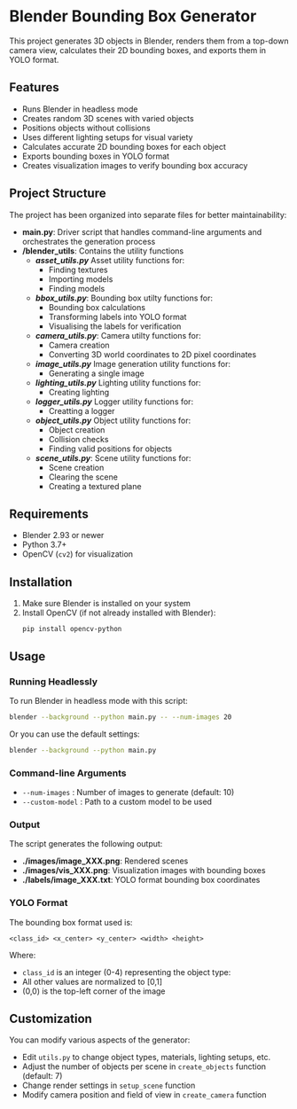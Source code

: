 # Blender Bounding Box Generator

This project generates 3D objects in Blender, renders them from a top-down camera view, calculates their 2D bounding boxes, and exports them in YOLO format.

## Features

- Runs Blender in headless mode
- Creates random 3D scenes with varied objects
- Positions objects without collisions
- Uses different lighting setups for visual variety
- Calculates accurate 2D bounding boxes for each object
- Exports bounding boxes in YOLO format
- Creates visualization images to verify bounding box accuracy

## Project Structure

The project has been organized into separate files for better maintainability:

- **main.py**: Driver script that handles command-line arguments and orchestrates the generation process
- **/blender_utils**: Contains the utility functions
   - ***asset_utils.py*** Asset utility functions for:
      - Finding textures
      - Importing models
      - Finding models
   - ***bbox_utils.py***: Bounding box utilty functions for:
      - Bounding box calculations
      - Transforming labels into YOLO format
      - Visualising the labels for verification
   - ***camera_utils.py***: Camera utilty functions for:
      - Camera creation
      - Converting 3D world coordinates to 2D pixel coordinates
   - ***image_utils.py*** Image generation utility functions for:
      - Generating a single image
   - ***lighting_utils.py*** Lighting utility functions for:
      - Creating lighting
   - ***logger_utils.py*** Logger utility functions for:
      - Creatting a logger
   - ***object_utils.py*** Object utility functions for:
      - Object creation
      - Collision checks
      - Finding valid positions for objects
   - ***scene_utils.py***: Scene utility functions for:
      - Scene creation
      - Clearing the scene
      - Creating a textured plane

## Requirements

- Blender 2.93 or newer
- Python 3.7+
- OpenCV (`cv2`) for visualization

## Installation

1. Make sure Blender is installed on your system
2. Install OpenCV (if not already installed with Blender):
   ```
   pip install opencv-python
   ```

## Usage

### Running Headlessly

To run Blender in headless mode with this script:

```bash
blender --background --python main.py -- --num-images 20
```

Or you can use the default settings:

```bash
blender --background --python main.py
```

### Command-line Arguments

- `--num-images`    : Number of images to generate (default: 10)
- `--custom-model`  : Path to a custom model to be used

### Output

The script generates the following output:

- **./images/image_XXX.png**: Rendered scenes
- **./images/vis_XXX.png**: Visualization images with bounding boxes
- **./labels/image_XXX.txt**: YOLO format bounding box coordinates

### YOLO Format

The bounding box format used is:
```
<class_id> <x_center> <y_center> <width> <height>
```

Where:
- `class_id` is an integer (0-4) representing the object type:
- All other values are normalized to [0,1]
- (0,0) is the top-left corner of the image

## Customization

You can modify various aspects of the generator:

- Edit `utils.py` to change object types, materials, lighting setups, etc.
- Adjust the number of objects per scene in `create_objects` function (default: 7)
- Change render settings in `setup_scene` function
- Modify camera position and field of view in `create_camera` function 